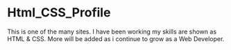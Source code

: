 # Html_CSS_Profile
This is one of the many sites. I have been working my skills are shown as HTML &amp; CSS. More will be added as i continue to grow as a Web Developer.
